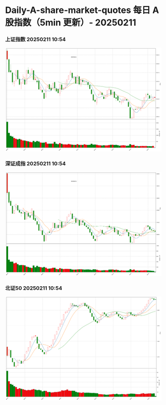 
# Daily-A-share-market-quotes 每日 A 股指数（5min 更新）- 20250211

### 上证指数 20250211 10:54
![](./fig/2025/2/20250211-sh000001.png)

### 深证成指 20250211 10:54
![](./fig/2025/2/20250211-sz399001.png)

### 北证50 20250211 10:54
![](./fig/2025/2/20250211-bj899050.png)
